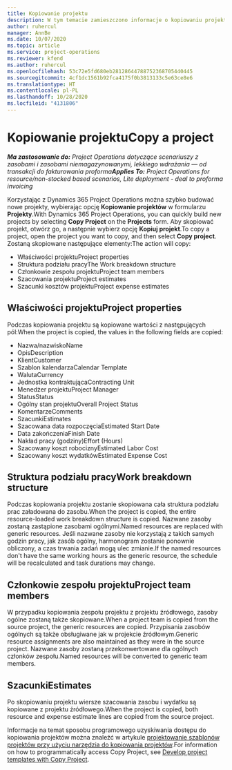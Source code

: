 ```yaml
---
title: Kopiowanie projektu
description: W tym temacie zamieszczono informacje o kopiowaniu projektu w Dynamics 365 Project Operations.
author: ruhercul
manager: AnnBe
ms.date: 10/07/2020
ms.topic: article
ms.service: project-operations
ms.reviewer: kfend
ms.author: ruhercul
ms.openlocfilehash: 53c72e5fd680eb28128644788752368705440445
ms.sourcegitcommit: 4cf1dc1561b92fca4175f0b3813133c5e63ce8e6
ms.translationtype: HT
ms.contentlocale: pl-PL
ms.lasthandoff: 10/28/2020
ms.locfileid: "4131806"
---
```

# <a name="copy-a-project"></a><span data-ttu-id="8bb7a-103">Kopiowanie projektu</span><span class="sxs-lookup"><span data-stu-id="8bb7a-103">Copy a project</span></span>

<span data-ttu-id="8bb7a-104">_**Ma zastosowanie do:** Project Operations dotyczące scenariuszy z zasobami i zasobami niemagazynowanymi, lekkiego wdrażania — od transakcji do fakturowania proforma_</span><span class="sxs-lookup"><span data-stu-id="8bb7a-104">_**Applies To:** Project Operations for resource/non-stocked based scenarios, Lite deployment - deal to proforma invoicing_</span></span>

<span data-ttu-id="8bb7a-105">Korzystając z Dynamics 365 Project Operations można szybko budować nowe projekty, wybierając opcję **Kopiowanie projektów** w formularzu **Projekty**.</span><span class="sxs-lookup"><span data-stu-id="8bb7a-105">With Dynamics 365 Project Operations, you can quickly build new projects by selecting **Copy Project** on the **Projects** form.</span></span> <span data-ttu-id="8bb7a-106">Aby skopiować projekt, otwórz go, a następnie wybierz opcję **Kopiuj projekt**.</span><span class="sxs-lookup"><span data-stu-id="8bb7a-106">To copy a project, open the project you want to copy, and then select **Copy project**.</span></span> <span data-ttu-id="8bb7a-107">Zostaną skopiowane następujące elementy:</span><span class="sxs-lookup"><span data-stu-id="8bb7a-107">The action will copy:</span></span>

- <span data-ttu-id="8bb7a-108">Właściwości projektu</span><span class="sxs-lookup"><span data-stu-id="8bb7a-108">Project properties</span></span>
- <span data-ttu-id="8bb7a-109">Struktura podziału pracy</span><span class="sxs-lookup"><span data-stu-id="8bb7a-109">The Work breakdown structure</span></span>
- <span data-ttu-id="8bb7a-110">Członkowie zespołu projektu</span><span class="sxs-lookup"><span data-stu-id="8bb7a-110">Project team members</span></span>
- <span data-ttu-id="8bb7a-111">Szacowania projektu</span><span class="sxs-lookup"><span data-stu-id="8bb7a-111">Project estimates</span></span>
- <span data-ttu-id="8bb7a-112">Szacunki kosztów projektu</span><span class="sxs-lookup"><span data-stu-id="8bb7a-112">Project expense estimates</span></span>

## <a name="project-properties"></a><span data-ttu-id="8bb7a-113">Właściwości projektu</span><span class="sxs-lookup"><span data-stu-id="8bb7a-113">Project properties</span></span>

<span data-ttu-id="8bb7a-114">Podczas kopiowania projektu są kopiowane wartości z następujących pól:</span><span class="sxs-lookup"><span data-stu-id="8bb7a-114">When the project is copied, the values in the following fields are copied:</span></span>

- <span data-ttu-id="8bb7a-115">Nazwa/nazwisko</span><span class="sxs-lookup"><span data-stu-id="8bb7a-115">Name</span></span>
- <span data-ttu-id="8bb7a-116">Opis</span><span class="sxs-lookup"><span data-stu-id="8bb7a-116">Description</span></span>
- <span data-ttu-id="8bb7a-117">Klient</span><span class="sxs-lookup"><span data-stu-id="8bb7a-117">Customer</span></span>
- <span data-ttu-id="8bb7a-118">Szablon kalendarza</span><span class="sxs-lookup"><span data-stu-id="8bb7a-118">Calendar Template</span></span>
- <span data-ttu-id="8bb7a-119">Waluta</span><span class="sxs-lookup"><span data-stu-id="8bb7a-119">Currency</span></span>
- <span data-ttu-id="8bb7a-120">Jednostka kontraktująca</span><span class="sxs-lookup"><span data-stu-id="8bb7a-120">Contracting Unit</span></span>
- <span data-ttu-id="8bb7a-121">Menedżer projektu</span><span class="sxs-lookup"><span data-stu-id="8bb7a-121">Project Manager</span></span>
- <span data-ttu-id="8bb7a-122">Status</span><span class="sxs-lookup"><span data-stu-id="8bb7a-122">Status</span></span>
- <span data-ttu-id="8bb7a-123">Ogólny stan projektu</span><span class="sxs-lookup"><span data-stu-id="8bb7a-123">Overall Project Status</span></span>
- <span data-ttu-id="8bb7a-124">Komentarze</span><span class="sxs-lookup"><span data-stu-id="8bb7a-124">Comments</span></span>
- <span data-ttu-id="8bb7a-125">Szacunki</span><span class="sxs-lookup"><span data-stu-id="8bb7a-125">Estimates</span></span>
- <span data-ttu-id="8bb7a-126">Szacowana data rozpoczęcia</span><span class="sxs-lookup"><span data-stu-id="8bb7a-126">Estimated Start Date</span></span>
- <span data-ttu-id="8bb7a-127">Data zakończenia</span><span class="sxs-lookup"><span data-stu-id="8bb7a-127">Finish Date</span></span>
- <span data-ttu-id="8bb7a-128">Nakład pracy (godziny)</span><span class="sxs-lookup"><span data-stu-id="8bb7a-128">Effort (Hours)</span></span>
- <span data-ttu-id="8bb7a-129">Szacowany koszt robocizny</span><span class="sxs-lookup"><span data-stu-id="8bb7a-129">Estimated Labor Cost</span></span>
- <span data-ttu-id="8bb7a-130">Szacowany koszt wydatków</span><span class="sxs-lookup"><span data-stu-id="8bb7a-130">Estimated Expense Cost</span></span>

## <a name="work-breakdown-structure"></a><span data-ttu-id="8bb7a-131">Struktura podziału pracy</span><span class="sxs-lookup"><span data-stu-id="8bb7a-131">Work breakdown structure</span></span>

<span data-ttu-id="8bb7a-132">Podczas kopiowania projektu zostanie skopiowana cała struktura podziału prac załadowana do zasobu.</span><span class="sxs-lookup"><span data-stu-id="8bb7a-132">When the project is copied, the entire resource-loaded work breakdown structure is copied.</span></span> <span data-ttu-id="8bb7a-133">Nazwane zasoby zostaną zastąpione zasobami ogólnymi.</span><span class="sxs-lookup"><span data-stu-id="8bb7a-133">Named resources are replaced with generic resources.</span></span> <span data-ttu-id="8bb7a-134">Jeśli nazwane zasoby nie korzystają z takich samych godzin pracy, jak zasób ogólny, harmonogram zostanie ponownie obliczony, a czas trwania zadań mogą ulec zmianie.</span><span class="sxs-lookup"><span data-stu-id="8bb7a-134">If the named resources don't have the same working hours as the generic resource, the schedule will be recalculated and task durations may change.</span></span>

## <a name="project-team-members"></a><span data-ttu-id="8bb7a-135">Członkowie zespołu projektu</span><span class="sxs-lookup"><span data-stu-id="8bb7a-135">Project team members</span></span>

<span data-ttu-id="8bb7a-136">W przypadku kopiowania zespołu projektu z projektu źródłowego, zasoby ogólne zostaną także skopiowane.</span><span class="sxs-lookup"><span data-stu-id="8bb7a-136">When a project team is copied from the source project, the generic resources are copied.</span></span> <span data-ttu-id="8bb7a-137">Przypisania zasobów ogólnych są także obsługiwane jak w projekcie źródłowym.</span><span class="sxs-lookup"><span data-stu-id="8bb7a-137">Generic resource assignments are also maintained as they were in the source project.</span></span> <span data-ttu-id="8bb7a-138">Nazwane zasoby zostaną przekonwertowane dla ogólnych członków zespołu.</span><span class="sxs-lookup"><span data-stu-id="8bb7a-138">Named resources will be converted to generic team members.</span></span>

## <a name="estimates"></a><span data-ttu-id="8bb7a-139">Szacunki</span><span class="sxs-lookup"><span data-stu-id="8bb7a-139">Estimates</span></span>

<span data-ttu-id="8bb7a-140">Po skopiowaniu projektu wiersze szacowania zasobu i wydatku są kopiowane z projektu źródłowego.</span><span class="sxs-lookup"><span data-stu-id="8bb7a-140">When the project is copied, both resource and expense estimate lines are copied from the source project.</span></span> 

<span data-ttu-id="8bb7a-141">Informacje na temat sposobu programowego uzyskiwania dostępu do kopiowania projektów można znaleźć w artykule [projektowanie szablonów projektów przy użyciu narzędzia do kopiowania projektów](dev-copy-project.md).</span><span class="sxs-lookup"><span data-stu-id="8bb7a-141">For information on how to programmatically access Copy Project, see [Develop project templates with Copy Project](dev-copy-project.md).</span></span>
